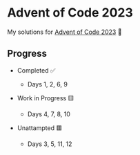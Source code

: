 # Advent of Code 2023
My solutions for [Advent of Code 2023](https://adventofcode.com/2023/about) :cowboy_hat_face: 	

## Progress
* Completed :white_check_mark:
  * Days 1, 2, 6, 9

* Work in Progress :yellow_square:
  * Days 4, 7, 8, 10

* Unattampted :red_square:
  * Days 3, 5, 11, 12 
